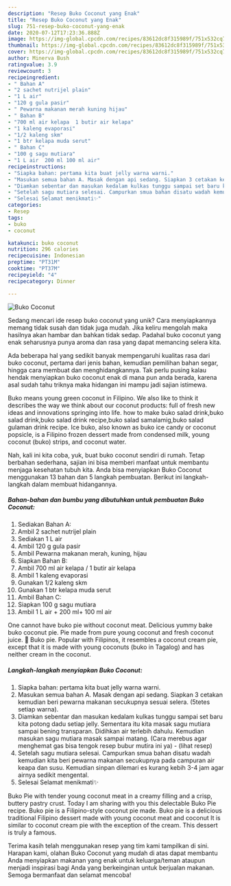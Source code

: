 ```yaml
---
description: "Resep Buko Coconut yang Enak"
title: "Resep Buko Coconut yang Enak"
slug: 751-resep-buko-coconut-yang-enak
date: 2020-07-12T17:23:36.888Z
image: https://img-global.cpcdn.com/recipes/83612dc8f315989f/751x532cq70/buko-coconut-foto-resep-utama.jpg
thumbnail: https://img-global.cpcdn.com/recipes/83612dc8f315989f/751x532cq70/buko-coconut-foto-resep-utama.jpg
cover: https://img-global.cpcdn.com/recipes/83612dc8f315989f/751x532cq70/buko-coconut-foto-resep-utama.jpg
author: Minerva Bush
ratingvalue: 3.9
reviewcount: 3
recipeingredient:
- " Bahan A"
- "2 sachet nutrijel plain"
- "1 L air"
- "120 g gula pasir"
- " Pewarna makanan merah kuning hijau"
- " Bahan B"
- "700 ml air kelapa  1 butir air kelapa"
- "1 kaleng evaporasi"
- "1/2 kaleng skm"
- "1 btr kelapa muda serut"
- " Bahan C"
- "100 g sagu mutiara"
- "1 L air  200 ml 100 ml air"
recipeinstructions:
- "Siapka bahan: pertama kita buat jelly warna warni."
- "Masukan semua bahan A. Masak dengan api sedang. Siapkan 3 cetakan kemudian beri pewarna makanan secukupnya sesuai selera. (5tetes setiap warna)."
- "Diamkan sebentar dan masukan kedalam kulkas tunggu sampai set baru kita potong dadu setiap jelly. Sementara itu kita masak sagu mutiara sampai bening transparan. Didihkan air terlebih dahulu. Kemudian masukan sagu mutiara masak sampai matang. (Cara merebus agar menghemat gas bisa tengok resep bubur mutira ini ya)             (lihat resep)"
- "Setelah sagu mutiara selesai. Campurkan smua bahan disatu wadah kemudian kita beri pewarna makanan secukupnya pada campuran air keapa dan susu. Kemudian sinpan dilemari es kurang kebih 3-4 jam agar airnya sedikit mengental."
- "Selesai Selamat menikmati✨"
categories:
- Resep
tags:
- buko
- coconut

katakunci: buko coconut 
nutrition: 296 calories
recipecuisine: Indonesian
preptime: "PT31M"
cooktime: "PT37M"
recipeyield: "4"
recipecategory: Dinner

---
```



![Buko Coconut](https://img-global.cpcdn.com/recipes/83612dc8f315989f/751x532cq70/buko-coconut-foto-resep-utama.jpg)

Sedang mencari ide resep buko coconut yang unik? Cara menyiapkannya memang tidak susah dan tidak juga mudah. Jika keliru mengolah maka hasilnya akan hambar dan bahkan tidak sedap. Padahal buko coconut yang enak seharusnya punya aroma dan rasa yang dapat memancing selera kita.

Ada beberapa hal yang sedikit banyak mempengaruhi kualitas rasa dari buko coconut, pertama dari jenis bahan, kemudian pemilihan bahan segar, hingga cara membuat dan menghidangkannya. Tak perlu pusing kalau hendak menyiapkan buko coconut enak di mana pun anda berada, karena asal sudah tahu triknya maka hidangan ini mampu jadi sajian istimewa.

Buko means young green coconut in Filipino. We also like to think it describes the way we think about our coconut products: full of fresh new ideas and innovations springing into life. how to make buko salad drink,buko salad drink,buko salad drink recipe,buko salad samalamig,buko salad gulaman drink recipe. Ice buko, also known as buko ice candy or coconut popsicle, is a Filipino frozen dessert made from condensed milk, young coconut (buko) strips, and coconut water.


Nah, kali ini kita coba, yuk, buat buko coconut sendiri di rumah. Tetap berbahan sederhana, sajian ini bisa memberi manfaat untuk membantu menjaga kesehatan tubuh kita. Anda bisa menyiapkan Buko Coconut menggunakan 13 bahan dan 5 langkah pembuatan. Berikut ini langkah-langkah dalam membuat hidangannya.

<!--inarticleads1-->

##### Bahan-bahan dan bumbu yang dibutuhkan untuk pembuatan Buko Coconut:

1. Sediakan  Bahan A:
1. Ambil 2 sachet nutrijel plain
1. Sediakan 1 L air
1. Ambil 120 g gula pasir
1. Ambil  Pewarna makanan merah, kuning, hijau
1. Siapkan  Bahan B:
1. Ambil 700 ml air kelapa / 1 butir air kelapa
1. Ambil 1 kaleng evaporasi
1. Gunakan 1/2 kaleng skm
1. Gunakan 1 btr kelapa muda serut
1. Ambil  Bahan C:
1. Siapkan 100 g sagu mutiara
1. Ambil 1 L air + 200 ml+ 100 ml air


One cannot have buko pie without coconut meat. Delicious yummy bake buko coconut pie. Pie made from pure young coconut and fresh coconut juice. 🎦 Buko pie. Popular with Filipinos, it resembles a coconut cream pie, except that it is made with young coconuts (buko in Tagalog) and has neither cream in the coconut. 

<!--inarticleads2-->

##### Langkah-langkah menyiapkan Buko Coconut:

1. Siapka bahan: pertama kita buat jelly warna warni.
1. Masukan semua bahan A. Masak dengan api sedang. Siapkan 3 cetakan kemudian beri pewarna makanan secukupnya sesuai selera. (5tetes setiap warna).
1. Diamkan sebentar dan masukan kedalam kulkas tunggu sampai set baru kita potong dadu setiap jelly. Sementara itu kita masak sagu mutiara sampai bening transparan. Didihkan air terlebih dahulu. Kemudian masukan sagu mutiara masak sampai matang. (Cara merebus agar menghemat gas bisa tengok resep bubur mutira ini ya) -             (lihat resep)
1. Setelah sagu mutiara selesai. Campurkan smua bahan disatu wadah kemudian kita beri pewarna makanan secukupnya pada campuran air keapa dan susu. Kemudian sinpan dilemari es kurang kebih 3-4 jam agar airnya sedikit mengental.
1. Selesai Selamat menikmati✨


Buko Pie with tender young coconut meat in a creamy filling and a crisp, buttery pastry crust. Today I am sharing with you this delectable Buko Pie recipe. Buko pie is a Filipino-style coconut pie made. Buko pie is a delicious traditional Filipino dessert made with young coconut meat and coconut It is similar to coconut cream pie with the exception of the cream. This dessert is truly a famous. 

Terima kasih telah menggunakan resep yang tim kami tampilkan di sini. Harapan kami, olahan Buko Coconut yang mudah di atas dapat membantu Anda menyiapkan makanan yang enak untuk keluarga/teman ataupun menjadi inspirasi bagi Anda yang berkeinginan untuk berjualan makanan. Semoga bermanfaat dan selamat mencoba!
